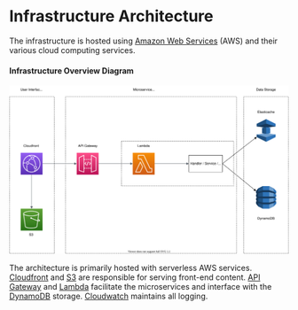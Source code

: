 # Infrastructure Architecture

The infrastructure is hosted using [Amazon Web Services](https://aws.amazon.com/) (AWS) and their various cloud computing services.

#### Infrastructure Overview Diagram

![Infrastructure Diagram](images/svg/Serverless_Infrastructure.svg)

The architecture is primarily hosted with serverless AWS services. [Cloudfront](https://aws.amazon.com/cloudfront/) and [S3](https://aws.amazon.com/s3/) are responsible for serving front-end content. [API Gateway](https://aws.amazon.com/api-gateway/) and [Lambda](https://aws.amazon.com/lambda/) facilitate the microservices and interface with the [DynamoDB](https://aws.amazon.com/dynamodb/) storage. [Cloudwatch](https://aws.amazon.com/cloudwatch/) maintains all logging.

